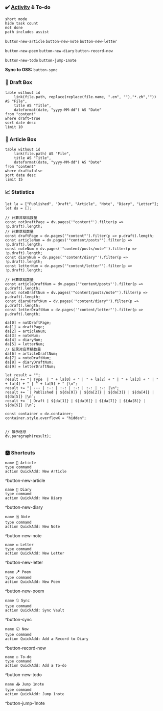 ### **✔️ [Activity](Heatmap.md) & To-do**


```tasks
short mode
hide task count
not done
path includes assist
```

`button-new-article` `button-new-note`  `button-new-letter`

 `button-new-poem`  `button-new-diary`   `button-record-now` 
 
 `button-new-todo` `button-jump-1note`

**Sync to OSS:** `button-sync` 

### 📝 **Draft Box**
```dataview
table without id
	link(file.path, replace(replace(file.name, ".en", ""),"*.zh","")) AS "File",
	title AS "Title",
	dateformat(date, "yyyy-MM-dd") AS "Date"
from "content"
where draft=true
sort date desc
limit 10
```


### **📁 Article Box**
```dataview
table without id
	link(file.path) AS "File",
	title AS "Title",
	dateformat(date, "yyyy-MM-dd") AS "Date"
from "content"
where draft=false
sort date desc
limit 15
```

### **📈 Statistics**
```dataviewjs
let la = ["Published", "Draft", "Article", "Note", "Diary", "Letter"];
let da = [];

// 计算非草稿数量
const notDraftPage = dv.pages('"content"').filter(p => !p.draft).length;
// 计算草稿数量
const draftPage = dv.pages('"content"').filter(p => p.draft).length;
const articleNum = dv.pages('"content/posts"').filter(p => !p.draft).length;
const noteNum = dv.pages('"content/posts/note"').filter(p => !p.draft).length;
const diaryNum = dv.pages('"content/diary"').filter(p => !p.draft).length;
const letterNum = dv.pages('"content/letter"').filter(p => !p.draft).length;

// 计算草稿数量
const articleDraftNum = dv.pages('"content/posts"').filter(p => p.draft).length;
const noteDraftNum = dv.pages('"content/posts/note"').filter(p => p.draft).length;
const diaryDraftNum = dv.pages('"content/diary"').filter(p => p.draft).length;
const letterDraftNum = dv.pages('"content/letter"').filter(p => p.draft).length;

da[0] = notDraftPage;
da[1] = draftPage;
da[2] = articleNum;
da[3] = noteNum;
da[4] = diaryNum;
da[5] = letterNum;
// 记录对应草稿数量
da[6] = articleDraftNum;
da[7] = noteDraftNum;
da[8] = diaryDraftNum;
da[9] = letterDraftNum;

let result = "";
result += "| Type  | " + la[0] + " | " + la[2] + " | " + la[3] + " | " + la[4] + " | " + la[5] + " |\n";
result += "| --- | :-: | :-: | :-: | :-: | :-: |\n";
result += `| Published | ${da[0]} | ${da[2]} | ${da[3]} | ${da[4]} | ${da[5]} |\n`;
result += `| Draft | ${da[1]} | ${da[6]} | ${da[7]} | ${da[8]} | ${da[9]} |\n`;

const container = dv.container;
container.style.overflowX = "hidden";


// 展示信息
dv.paragraph(result);


```

### 🅰️ Shortcuts

```button
name 📃 Article
type command
action QuickAdd: New Article
```
^button-new-article

```button
name 📓 Diary
type command
action QuickAdd: New Diary
```
^button-new-diary

```button
name 🗒️ Note
type command
action QuickAdd: New Note
```
^button-new-note

```button
name ✉️ Letter
type command
action QuickAdd: New Letter
```
^button-new-letter

```button
name 🪁 Poem
type command
action QuickAdd: New Poem
```
^button-new-poem

```button
name 🔃 Sync
type command
action QuickAdd: Sync Vault
```
^button-sync

```button
name 🕣 Now
type command
action QuickAdd: Add a Record to Diary
```
^button-record-now

```button
name ☑️ To-do
type command
action QuickAdd: Add a To-do
```
^button-new-todo

```button
name 📤 Jump 1note
type command
action QuickAdd: Jump 1note
```
^button-jump-1note

